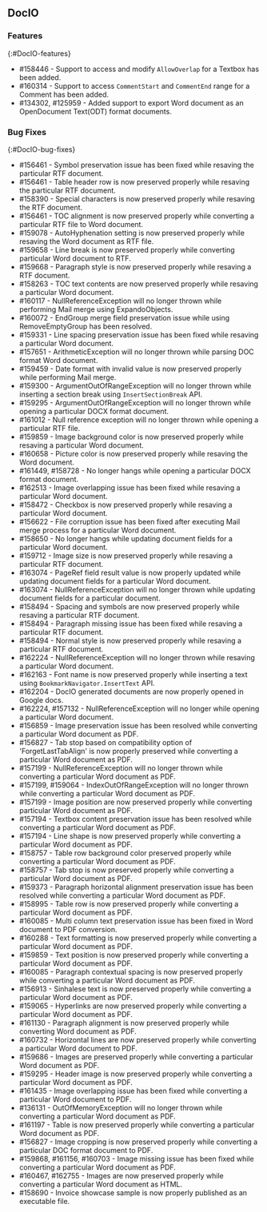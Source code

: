 ## DocIO

### Features
{:#DocIO-features}

* \#158446 - Support to access and modify `AllowOverlap` for a Textbox has been added.
* \#160314 - Support to access `CommentStart` and `CommentEnd` range for a Comment has been added.
* \#134302, \#125959 - Added support to export Word document as an OpenDocument Text(ODT) format documents.

### Bug Fixes
{:#DocIO-bug-fixes}

* \#156461 - Symbol preservation issue has been fixed while resaving the particular RTF document.
* \#156461 - Table header row is now preserved properly while resaving the particular RTF document.
* \#158390 - Special characters is now preserved properly while resaving the RTF document.
* \#156461 - TOC alignment is now preserved properly while converting a particular RTF file to Word document.
* \#159078 - AutoHyphenation setting is now preserved properly while resaving the Word document as RTF file.
* \#159658 - Line break is now preserved properly while converting particular Word document to RTF.
* \#159668 - Paragraph style is now preserved properly while resaving a RTF document.
* \#158263 - TOC text contents are now preserved properly while resaving a particular Word document.
* \#160117 - NullReferenceException will no longer thrown while performing Mail merge using ExpandoObjects.
* \#160072 - EndGroup merge field preservation issue while using RemoveEmptyGroup has been resolved.
* \#159331 - Line spacing preservation issue has been fixed while resaving a particular Word document.
* \#157651 - ArithmeticException will no longer thrown while parsing DOC format Word document.
* \#159459 - Date format with invalid value is now preserved properly while performing Mail merge.
* \#159300 - ArgumentOutOfRangeException will no longer thrown while inserting a section break using `InsertSectionBreak` API.
* \#159295 - ArgumentOutOfRangeException will no longer thrown while opening a particular DOCX format document.
* \#161012 - Null reference exception will no longer thrown while opening a particular RTF file.
* \#159859 - Image background color is now preserved properly while resaving a particular Word document.
* \#160658 - Picture color is now preserved properly while resaving the Word document.
* \#161449, \#158728 - No longer hangs while opening a particular DOCX format document.
* \#162513 - Image overlapping issue has been fixed while resaving a particular Word document.
* \#158472 - Checkbox is now preserved properly while resaving a particular Word document.
* \#156622 - File corruption issue has been fixed after executing Mail merge process for a particular Word document.
* \#158650 - No longer hangs while updating document fields for a particular Word document.
* \#159712 - Image size is now preserved properly while resaving a particular RTF document.
* \#163074 - PageRef field result value is now properly updated while updating document fields for a particular Word document.
* \#163074 - NullReferenceException will no longer thrown while updating document fields for a particular document.
* \#158494 - Spacing and symbols are now preserved properly while resaving a particular RTF document.
* \#158494 - Paragraph missing issue has been fixed while resaving a particular RTF document.
* \#158494 - Normal style is now preserved properly while resaving a particular RTF document.
* \#162224 - NullReferenceException will no longer thrown while resaving a particular Word document.
* \#162163 -  Font name is now preserved properly while inserting a text using `BookmarkNavigator.InsertText` API.
* \#162204 - DocIO generated documents are now properly opened in Google docs.
* \#162224, \#157132 - NullReferenceException will no longer while opening a particular Word document.
* \#156859 - Image preservation issue has been resolved while converting a particular Word document as PDF.
* \#156827 - Tab stop based on compatibility option of 'ForgetLastTabAlign' is now properly preserved while converting a particular Word document as PDF.
* \#157199 - NullReferenceException will no longer thrown while converting a particular Word document as PDF.
* \#157199, \#159064 - IndexOutOfRangeException will no longer thrown while converting a particular Word document as PDF.
* \#157199 - Image position are now preserved properly while converting particular Word document as PDF.
* \#157194 - Textbox content preservation issue has been resolved while converting a particular Word document as PDF.
* \#157194 - Line shape is now preserved properly while converting a particular Word document as PDF.
* \#158757 - Table row background color preserved properly while converting a particular Word document as PDF.
* \#158757 - Tab stop is now preserved properly while converting a particular Word document as PDF.
* \#159373 - Paragraph horizontal alignment preservation issue has been resolved while converting a particular Word document as PDF.
* \#158995 - Table row is now preserved properly while converting a particular Word document as PDF.
* \#160085 - Multi column text preservation issue has been fixed in Word document to PDF conversion.
* \#160288 - Text formatting is now preserved properly while converting a particular Word document as PDF.
* \#159859 - Text position is now preserved properly while converting a particular Word document as PDF.
* \#160085 - Paragraph contextual spacing is now preserved properly while converting a particular Word document as PDF.
* \#156913 - Sinhalese text is now preserved properly while converting a particular Word document as PDF.
* \#159065 - Hyperlinks are now preserved properly while converting a particular Word document as PDF.
* \#161130 - Paragraph alignment is now preserved properly while converting Word document as PDF.
* \#160732 - Horizontal lines are now preserved properly while converting a particular Word document to PDF.
* \#159686 - Images are preserved properly while converting a particular Word document as PDF.
* \#159295 - Header image is now preserved properly while converting a particular Word document as PDF.
* \#161435 - Image overlapping issue has been fixed while converting a particular Word document to PDF.
* \#136131 - OutOfMemoryException will no longer thrown while converting a particular Word document as PDF.
* \#161197 - Table is now preserved properly while converting a particular Word document as PDF.
* \#156827 - Image cropping is now preserved properly while converting a particular DOC format document to PDF.
* \#159868, \#161156, \#160703 - Image missing issue has been fixed while converting a particular Word document as PDF.
* \#160467, \#162755 - Images are now preserved properly while converting a particular Word document as HTML.
* \#158690 - Invoice showcase sample is now properly published as an executable file.